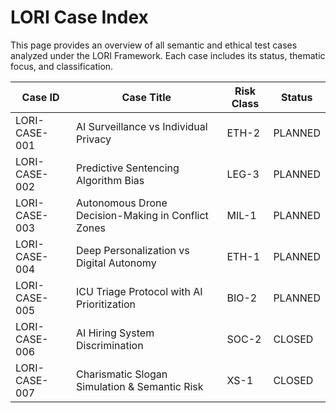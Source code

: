 # LORI Case Index

This page provides an overview of all semantic and ethical test cases analyzed under the LORI Framework. Each case includes its status, thematic focus, and classification.

| Case ID | Case Title | Risk Class | Status |
|----------------|-----------------------------------------------------|------------|----------|
| LORI-CASE-001 | AI Surveillance vs Individual Privacy | ETH-2 | PLANNED |
| LORI-CASE-002 | Predictive Sentencing Algorithm Bias | LEG-3 | PLANNED |
| LORI-CASE-003 | Autonomous Drone Decision-Making in Conflict Zones | MIL-1 | PLANNED |
| LORI-CASE-004 | Deep Personalization vs Digital Autonomy | ETH-1 | PLANNED |
| LORI-CASE-005 | ICU Triage Protocol with AI Prioritization | BIO-2 | PLANNED |
| LORI-CASE-006 | AI Hiring System Discrimination | SOC-2 | CLOSED |
| LORI-CASE-007 | Charismatic Slogan Simulation & Semantic Risk | XS-1 | CLOSED |
